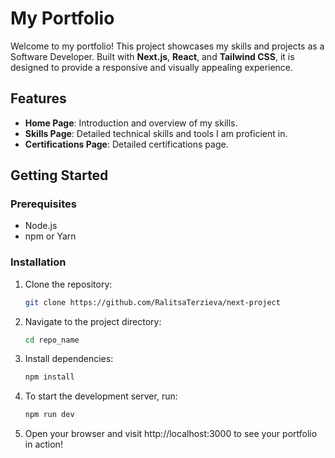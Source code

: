 # My Portfolio

Welcome to my portfolio! This project showcases my skills and projects as a Software Developer. Built with **Next.js**, **React**, and **Tailwind CSS**, it is designed to provide a responsive and visually appealing experience.

## Features

- **Home Page**: Introduction and overview of my skills.
- **Skills Page**: Detailed technical skills and tools I am proficient in.
- **Certifications Page**: Detailed certifications page.

## Getting Started

### Prerequisites

- Node.js
- npm or Yarn

### Installation
1. Clone the repository:
   ```bash
   git clone https://github.com/RalitsaTerzieva/next-project

2. Navigate to the project directory:
   ```bash
   cd repo_name

3. Install dependencies:
   ```bash
   npm install

4. To start the development server, run:
   ```bash
   npm run dev

5. Open your browser and visit http://localhost:3000 to see your portfolio in action!

